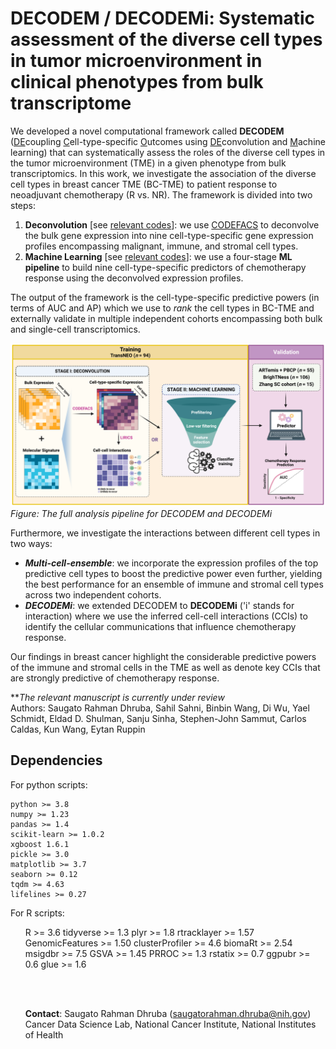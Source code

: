 # DECODEM / DECODEMi: Systematic assessment of the diverse cell types in tumor microenvironment in clinical phenotypes from bulk transcriptome  

We developed a novel computational framework called **DECODEM** (<ins>DE</ins>coupling <ins>C</ins>ell-type-specific <ins>O</ins>utcomes using <ins>DE</ins>convolution and <ins>M</ins>achine learning) that can systematically assess the roles of the diverse cell types in the tumor microenvironment (TME) in a given phenotype from bulk transcriptomics. In this work, we investigate the association of the diverse cell types in breast cancer TME (BC-TME) to patient response to neoadjuvant chemotherapy (R vs. NR). The framework is divided into two steps:  

1. <b>Deconvolution</b> [see [relevant codes](./analysis/deconvolution/)]: we use [CODEFACS](https://github.com/ruppinlab/CODEFACS/) to deconvolve the bulk gene expression into nine cell-type-specific gene expression profiles encompassing malignant, immune, and stromal cell types.  
2. <b>Machine Learning</b> [see [relevant codes](./analysis/machine_learning/)]: we use a four-stage **ML pipeline** to build nine cell-type-specific predictors of chemotherapy response using the deconvolved expression profiles.    

The output of the framework is the cell-type-specific predictive powers (in terms of AUC and AP) which we use to *rank* the cell types in BC-TME and externally validate in multiple independent cohorts encompassing both bulk and single-cell transcriptomics.  

![DECODEM](./figures/Fig1_DECODEM_v2.png)  
*Figure: The full analysis pipeline for DECODEM and DECODEMi*  
  
Furthermore, we investigate the interactions between different cell types in two ways:  
* <b><i>Multi-cell-ensemble</i></b>: we incorporate the expression profiles of the top predictive cell types to boost the predictive power even further, yielding the best performance for an ensemble of immune and stromal cell types across two independent cohorts.  
* <b><i>DECODEMi</i></b>: we extended DECODEM to **DECODEMi** ('i' stands for interaction) where we use the inferred cell-cell interactions (CCIs) to identify the cellular communications that influence chemotherapy response.  

Our findings in breast cancer highlight the considerable predictive powers of the immune and stromal cells in the TME as well as denote key CCIs that are strongly predictive of chemotherapy response.  

***The relevant manuscript is currently under review*  
Authors: Saugato Rahman Dhruba, Sahil Sahni, Binbin Wang, Di Wu, Yael Schmidt, Eldad D. Shulman, Sanju Sinha, Stephen-John Sammut, Carlos Caldas, Kun Wang, Eytan Ruppin  


## Dependencies  
For python scripts:  
```
python >= 3.8  
numpy >= 1.23   
pandas >= 1.4  
scikit-learn >= 1.0.2  
xgboost 1.6.1
pickle >= 3.0  
matplotlib >= 3.7
seaborn >= 0.12
tqdm >= 4.63  
lifelines >= 0.27  
```
  
  
For R scripts:  
<ul>
R >= 3.6  
tidyverse >= 1.3  
plyr >= 1.8
rtracklayer >= 1.57  
GenomicFeatures >= 1.50
clusterProfiler >= 4.6  
biomaRt >= 2.54  
msigdbr >= 7.5  
GSVA >= 1.45  
PRROC >= 1.3  
rstatix >= 0.7  
ggpubr >= 0.6  
glue >= 1.6  
</ul>


  
<br></br><ul>
<b>Contact</b>: Saugato Rahman Dhruba (saugatorahman.dhruba@nih.gov)  
Cancer Data Science Lab, National Cancer Institute, National Institutes of Health  
</ul>